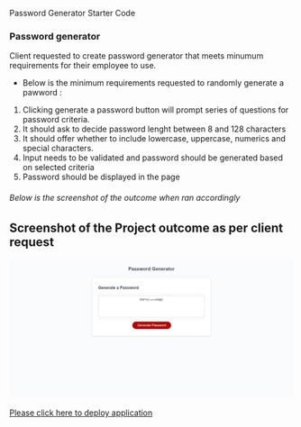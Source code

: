 Password Generator Starter Code



### Password generator

Client requested to create password generator that meets minumum requirements for their employee to use. 

* Below is the minimum requirements requested to randomly generate a pawword : 

1. Clicking generate a password button will prompt series of questions for password criteria.
1. It should ask to decide password lenght between 8 and 128 characters
1. It should offer whether to include lowercase, uppercase, numerics and special characters.
1. Input needs to be validated and password should be generated based on selected criteria
1. Password should be displayed in the page 


###### Below is the screenshot of the outcome when ran accordingly  

## Screenshot of the Project outcome as per client request ## 

![Screenshot of web page](images/Screenshot.JPG)

[Please click here to deploy application](https://miraj00.github.io/password-generator/)
